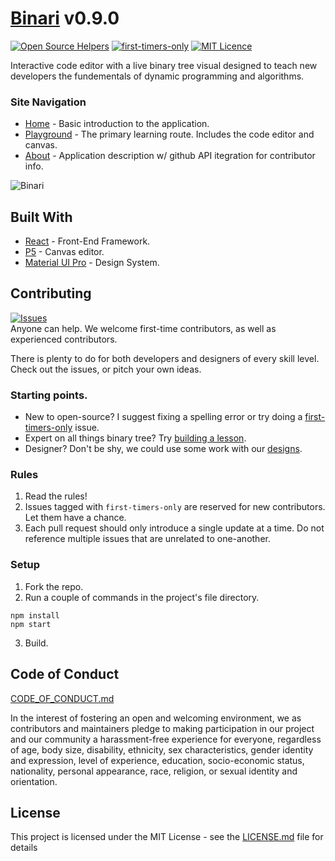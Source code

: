 # [Binari](https://binari.netlify.com) v0.9.0

[![Open Source Helpers](https://www.codetriage.com/brandonarmand/binari/badges/users.svg)](https://www.codetriage.com/brandonarmand/binari)
[![first-timers-only](https://img.shields.io/badge/first--timers--only-friendly-blue.svg?style=flat-square)](https://www.firsttimersonly.com/)
[![MIT Licence](https://badges.frapsoft.com/os/mit/mit.png?v=103)](https://opensource.org/licenses/mit-license.php)

Interactive code editor with a live binary tree visual designed to teach new developers the fundementals of dynamic programming and algorithms.

### Site Navigation

* [Home](https://binari.netlify.com) - Basic introduction to the application.
* [Playground](https://binari.netlify.com/playground) - The primary learning route. Includes the code editor and canvas.
* [About](https://binari.netlify.com/about) - Application description w/ github API itegration for contributor info.

![Binari](https://user-images.githubusercontent.com/27185256/71960208-4a0fb980-31a9-11ea-9d6c-f264e024113a.png "Site Photo")

## Built With

* [React](https://reactjs.org) - Front-End Framework.
* [P5](https://p5js.org) - Canvas editor.
* [Material UI Pro](https://demos.creative-tim.com/material-dashboard-pro-react/#/documentation/tutorial) - Design System.

## Contributing
[![Issues](https://img.shields.io/github/issues-raw/brandonarmand/binari?maxAge=25000)](https://github.com/brandonarmand/binari/issues)  
Anyone can help. We welcome first-time contributors, as well as experienced contributors.

There is plenty to do for both developers and designers of every skill level. Check out the issues, or pitch your own ideas.

### Starting points.
- New to open-source? I suggest fixing a spelling error or try doing a [first-timers-only](https://github.com/BrandonArmand/Binari/issues?q=is%3Aissue+is%3Aopen+label%3Afirst-timers-only) issue.
- Expert on all things binary tree? Try [building a lesson](https://github.com/BrandonArmand/Binari/issues/8).
- Designer? Don't be shy, we could use some work with our [designs](https://github.com/BrandonArmand/Binari/issues/7).

### Rules
1. Read the rules!
2. Issues tagged with `first-timers-only` are reserved for new contributors. Let them have a chance.
3. Each pull request should only introduce a single update at a time. Do not reference multiple issues that are unrelated to one-another.

### Setup
1) Fork the repo.
2) Run a couple of commands in the project's file directory.

```
npm install
npm start
```

3) Build.

## Code of Conduct

[CODE_OF_CONDUCT.md](CODE_OF_CONDUCT.md)

In the interest of fostering an open and welcoming environment, we as
contributors and maintainers pledge to making participation in our project and
our community a harassment-free experience for everyone, regardless of age, body
size, disability, ethnicity, sex characteristics, gender identity and expression,
level of experience, education, socio-economic status, nationality, personal
appearance, race, religion, or sexual identity and orientation.

## License

This project is licensed under the MIT License - see the [LICENSE.md](LICENSE.md) file for details
